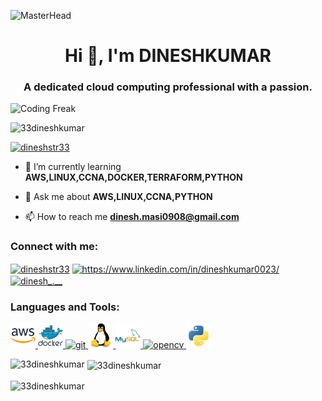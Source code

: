 ![MasterHead](https://blogs.halodoc.io/content/images/2021/03/Asset-34@2x-8.png)
<h1 align="center">Hi 👋, I'm DINESHKUMAR</h1>
<h3 align="center">A dedicated cloud computing professional with a passion.</h3>
<img src="https://images.squarespace-cdn.com/content/v1/5769fc401b631bab1addb2ab/1541580611624-TE64QGKRJG8SWAIUS7NS/coding-freak.gif" alt="Coding Freak">

<p align="left"> <img src="https://komarev.com/ghpvc/?username=33dineshkumar&label=Profile%20views&color=0e75b6&style=flat" alt="33dineshkumar" /> </p>

<p align="left"> <a href="https://twitter.com/dineshstr33" target="blank"><img src="https://img.shields.io/twitter/follow/dineshstr33?logo=twitter&style=for-the-badge" alt="dineshstr33" /></a> </p>

- 🌱 I’m currently learning **AWS,LINUX,CCNA,DOCKER,TERRAFORM,PYTHON**

- 💬 Ask me about **AWS,LINUX,CCNA,PYTHON**

- 📫 How to reach me **dinesh.masi0908@gmail.com**

<h3 align="left">Connect with me:</h3>
<p align="left">
<a href="https://twitter.com/dineshstr33" target="blank"><img align="center" src="https://raw.githubusercontent.com/rahuldkjain/github-profile-readme-generator/master/src/images/icons/Social/twitter.svg" alt="dineshstr33" height="30" width="40" /></a>
<a href="https://linkedin.com/in/https://www.linkedin.com/in/dineshkumar0023/" target="blank"><img align="center" src="https://raw.githubusercontent.com/rahuldkjain/github-profile-readme-generator/master/src/images/icons/Social/linked-in-alt.svg" alt="https://www.linkedin.com/in/dineshkumar0023/" height="30" width="40" /></a>
<a href="https://instagram.com/dinesh_.__" target="blank"><img align="center" src="https://raw.githubusercontent.com/rahuldkjain/github-profile-readme-generator/master/src/images/icons/Social/instagram.svg" alt="dinesh_.__" height="30" width="40" /></a>
</p>

<h3 align="left">Languages and Tools:</h3>
<p align="left"> <a href="https://aws.amazon.com" target="_blank" rel="noreferrer"> <img src="https://raw.githubusercontent.com/devicons/devicon/master/icons/amazonwebservices/amazonwebservices-original-wordmark.svg" alt="aws" width="40" height="40"/> </a> <a href="https://www.docker.com/" target="_blank" rel="noreferrer"> <img src="https://raw.githubusercontent.com/devicons/devicon/master/icons/docker/docker-original-wordmark.svg" alt="docker" width="40" height="40"/> </a> <a href="https://git-scm.com/" target="_blank" rel="noreferrer"> <img src="https://www.vectorlogo.zone/logos/git-scm/git-scm-icon.svg" alt="git" width="40" height="40"/> </a> <a href="https://www.linux.org/" target="_blank" rel="noreferrer"> <img src="https://raw.githubusercontent.com/devicons/devicon/master/icons/linux/linux-original.svg" alt="linux" width="40" height="40"/> </a> <a href="https://www.mysql.com/" target="_blank" rel="noreferrer"> <img src="https://raw.githubusercontent.com/devicons/devicon/master/icons/mysql/mysql-original-wordmark.svg" alt="mysql" width="40" height="40"/> </a> <a href="https://opencv.org/" target="_blank" rel="noreferrer"> <img src="https://www.vectorlogo.zone/logos/opencv/opencv-icon.svg" alt="opencv" width="40" height="40"/> </a> <a href="https://www.python.org" target="_blank" rel="noreferrer"> <img src="https://raw.githubusercontent.com/devicons/devicon/master/icons/python/python-original.svg" alt="python" width="40" height="40"/> </a> </p>

<p><img align="left" src="https://github-readme-stats.vercel.app/api/top-langs?username=33dineshkumar&show_icons=true&locale=en&layout=compact" alt="33dineshkumar" /></p>

<p>&nbsp;<img align="center" src="https://github-readme-stats.vercel.app/api?username=33dineshkumar&show_icons=true&locale=en" alt="33dineshkumar" /></p>

<p><img align="center" src="https://github-readme-streak-stats.herokuapp.com/?user=33dineshkumar&" alt="33dineshkumar" /></p>
